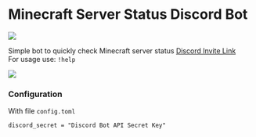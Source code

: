 # Minecraft Server Status Discord Bot
[![](https://goreportcard.com/badge/github.com/kubastick/MC-Server-Status-Discord-Bot)](https://goreportcard.com/report/github.com/kubastick/MC-Server-Status-Discord-Bot)  
  
Simple bot to quickly check Minecraft server status [Discord Invite Link](https://discordapp.com/api/oauth2/authorize?client_id=527866094925512714&permissions=2048&scope=bot)  
For usage use: `!help`

![](https://raw.githubusercontent.com/kubastick/MC-Server-Status-Discord-Bot/master/resources/sample.png)

### Configuration
With file `config.toml`   
```
discord_secret = "Discord Bot API Secret Key"
```
